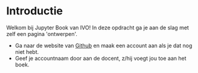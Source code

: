 # Introductie

Welkom bij Jupyter Book van IVO! In deze opdracht ga je aan de slag met zelf een pagina 'ontwerpen'.

* Ga naar de website van [Github](https://github.com) en maak een account aan als je dat nog niet hebt.
* Geef je accountnaam door aan de docent, z/hij voegt jou toe aan het boek.
